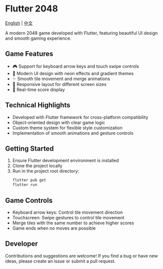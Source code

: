 # Flutter 2048

[English](README_EN.md) | [中文](README.md)

A modern 2048 game developed with Flutter, featuring beautiful UI design and smooth gaming experience.

## Game Features

- 🎮 Support for keyboard arrow keys and touch swipe controls
- 🎨 Modern UI design with neon effects and gradient themes
- ✨ Smooth tile movement and merge animations
- 📱 Responsive layout for different screen sizes
- 🎯 Real-time score display

## Technical Highlights

- Developed with Flutter framework for cross-platform compatibility
- Object-oriented design with clear game logic
- Custom theme system for flexible style customization
- Implementation of smooth animations and gesture controls

## Getting Started

1. Ensure Flutter development environment is installed
2. Clone the project locally
3. Run in the project root directory:
   ```bash
   flutter pub get
   flutter run
   ```

## Game Controls

- Keyboard arrow keys: Control tile movement direction
- Touchscreen: Swipe gestures to control tile movement
- Merge tiles with the same number to achieve higher scores
- Game ends when no moves are possible

## Developer

Contributions and suggestions are welcome! If you find a bug or have new ideas, please create an issue or submit a pull request.